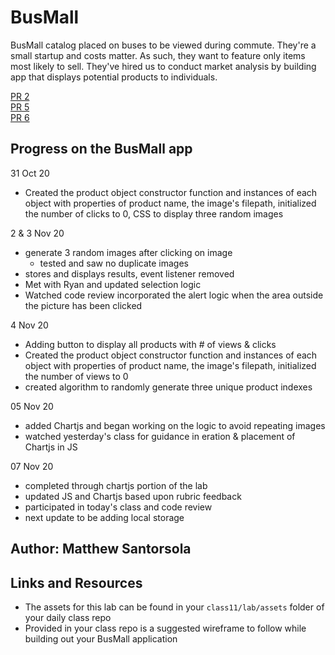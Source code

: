 # BusMall

 BusMall catalog placed on buses to be viewed during commute. They're a small startup and costs matter. As such, they want to feature only items most likely to sell. They've hired us to conduct market analysis by building app that displays potential products to individuals.

[PR 2](https://github.com/santorsm/bus-mall/pull/2)  
[PR 5](https://github.com/santorsm/bus-mall/pull/5)  
[PR 6](https://github.com/santorsm/bus-mall/pull/6)

## Progress on the BusMall app

31 Oct 20

- Created the product object constructor function and instances of each object with properties of product name, the image's filepath, initialized the number of clicks to 0, CSS to display three random images

2 & 3 Nov 20

- generate 3 random images after clicking on image
  - tested and saw no duplicate images
- stores and displays results, event listener removed
- Met with Ryan and updated selection logic
- Watched code review incorporated the alert logic when the area outside the picture has been clicked

4 Nov 20

- Adding button to display all products with # of views & clicks
- Created the product object constructor function and instances of each object with properties of product name, the image's filepath, initialized the number of views to 0
- created algorithm to randomly generate three unique product indexes

05 Nov 20

- added Chartjs and began working on the logic to avoid repeating images
- watched yesterday's class for guidance in eration & placement of Chartjs in JS

07 Nov 20

- completed through chartjs portion of the lab
- updated JS and Chartjs based upon rubric feedback
- participated in today's class and code review
- next update to be adding local storage

## Author: Matthew Santorsola

## Links and Resources

- The assets for this lab can be found in your `class11/lab/assets` folder of your daily class repo
- Provided in your class repo is a suggested wireframe to follow while building out your BusMall application

